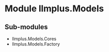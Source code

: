 Module llmplus.Models
=====================

Sub-modules
-----------
* llmplus.Models.Cores
* llmplus.Models.Factory